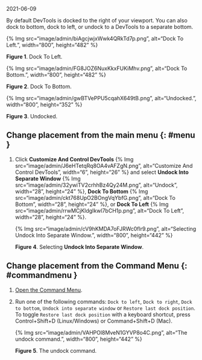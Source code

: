 2021-06-09

By default DevTools is docked to the right of your viewport. You can also dock to bottom, dock to left, or undock to a DevTools to a separate bottom.

{% Img src=“image/admin/biAgcjwjxWwk4QRkTd7p.png”, alt=“Dock To Left.”, width=“800”, height=“482” %}

**Figure 1**. Dock To Left.

{% Img src=“image/admin/FG8JOZ6NuxKkxFUKiMhv.png”, alt=“Dock To Bottom.”, width=“800”, height=“482” %}

**Figure 2**. Dock To Bottom.

{% Img src=“image/admin/gwBTVePPU5cqahX649tB.png”, alt=“Undocked.”, width=“800”, height=“352” %}

**Figure 3**. Undocked.

## Change placement from the main menu {: \#menu }

1.  Click **Customize And Control DevTools** {% Img src=“image/admin/J6eHTetqRq8OA4vAFZgN.png”, alt=“Customize And Control DevTools”, width=“6”, height=“26” %} and select **Undock Into Separate Window** {% Img src=“image/admin/32ywiTV2crhhBz4Qy24M.png”, alt=“Undock”, width=“28”, height=“24” %}, **Dock To Bottom** {% Img src=“image/admin/ckt768UpO2BOngVqYbfG.png”, alt=“Dock To Bottom”, width=“28”, height=“24” %}, or **Dock To Left** {% Img src=“image/admin/rrwMCjKldgIkwl7bCH1p.png”, alt=“Dock To Left”, width=“28”, height=“24” %}.

    {% Img src=“image/admin/cV9hKMDA7oFJRWc0flr9.png”, alt=“Selecting Undock Into Separate Window.”, width=“800”, height=“442” %}

    **Figure 4**. Selecting **Undock Into Separate Window**.

## Change placement from the Command Menu {: \#commandmenu }

1.  [Open the Command Menu](/docs/devtools/command-menu).
2.  Run one of the following commands: `Dock to left`, `Dock to right`, `Dock to bottom`, `Undock into separate window` or `Restore last dock position`. To toggle `Restore last dock position` with a keyboard shortcut, press Control+Shift+D (Linux/Windows) or Command+Shift+D (Mac).

    {% Img src=“image/admin/VAHPOl8MveN1GYVP8o4C.png”, alt=“The undock command.”, width=“800”, height=“442” %}

    **Figure 5**. The undock command.
